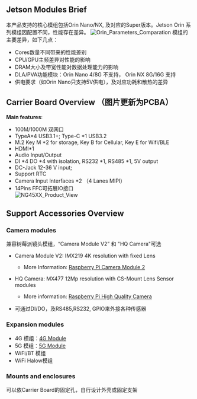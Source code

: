## **Jetson Modules Brief**
本产品支持的核心模组包括Orin Nano/NX, 及对应的Super版本。Jetson Orin 系列模组因配置不同，性能存在差异。
![Orin_Parameters_Comparation](/img/Orin_Parameters_Comparation.png)
模组的主要差异，如下几点：  

- Cores数量不同带来的性能差别
- CPU/GPU主频差异对性能的影响
- DRAM大小及带宽性能对数据处理能力的影响
- DLA/PVA功能模块：Orin Nano 4/8G 不支持， Orin NX 8G/16G 支持
- 供电要求（如Orin Nano只支持5V供电），及对应功耗和散热的差异 
## Carrier Board Overview （图片更新为PCBA）
**Main features**:

- 100M/1000M 双网口
- TypeA*4 USB3.1+; Type-C *1  USB3.2
- M.2 Key M  *2 for storage, Key B for Cellular, Key E for Wifi/BLE
- HDMI*1
- Audio Input/Output 
- DI *4  DO *4 with isolation, RS232 *1, RS485 *1, 5V output
- DC-Jack 12-36 V input; 
- Support RTC
- Camera Input Interfaces *2 （4 Lanes MIPI）
- 14Pins FFC可拓展IO接口    
  ![NG45XX_Product_View](/img/Hardware_Guide/Edge_AI_Box/ComponentsOverview/NG45XX_Product_View.png)  
 ## **Support Accessories Overview**
 ### Camera modules 
  兼容树莓派镜头模组，“Camera Module V2” 和 "HQ Camera"可选
- Camera Module V2: IMX219 4K resolution with fixed Lens

  - More Information: [Raspberry Pi Camera Module 2](https://www.raspberrypi.com/products/camera-module-v2/)

- HQ Camera:   MX477 12Mp resolution with CS-Mount Lens
  Sensor modules

  - More information: [Raspberry Pi High Quality Camera](https://www.raspberrypi.com/products/raspberry-pi-high-quality-camera/)

- 可通过DI/DO，及RS485,RS232, GPIO来外接各种传感器

  
 ### Expansion modules
- 4G 模组：[4G Module](http://localhost:3000/docs/Hardware%20Dev%20Resources/3-4G%20Module)
- 5G 模组：[5G Module](http://localhost:3000/docs/Hardware%20Dev%20Resources/4-5G%20Module)
- WiFi/BT 模组
- WiFi Halow模组
 ### Mounts and enclosures

  可以依Carrier Board的固定孔，自行设计外壳或固定支架
